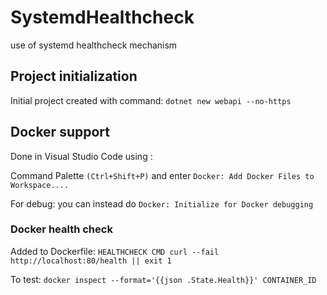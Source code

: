 # SystemdHealthcheck

use of systemd healthcheck mechanism

## Project initialization

Initial project created with command: `dotnet new webapi --no-https`

## Docker support

Done in Visual Studio Code using :

Command Palette `(Ctrl+Shift+P)` and enter `Docker: Add Docker Files to Workspace....` 

For debug: you can instead do `Docker: Initialize for Docker debugging`

### Docker health check

Added to Dockerfile: `HEALTHCHECK CMD curl --fail http://localhost:80/health || exit 1`

To test: `docker inspect --format='{{json .State.Health}}' CONTAINER_ID`